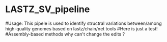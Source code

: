 # LASTZ_SV_pipeline

#Usage: This pipele is used to identify structral variations between/among high-quality genomes based on lastz/chain/net tools
#Here is just a test!
#Assembly-based methods why can't change the edits ?
